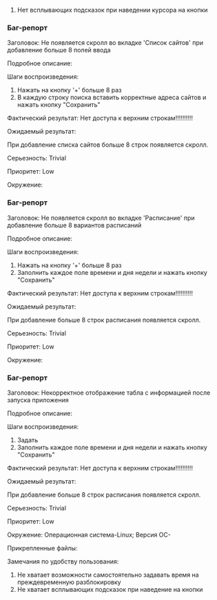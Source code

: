 1. Нет всплывающих подсказок при наведении курсора на кнопки

### Баг-репорт
Заголовок: Не появляется скролл во вкладке 'Список сайтов' при добавление больше 8 полей ввода

Подробное описание:

Шаги воспроизведения:
1. Нажать на кнопку  '+'  больше 8 раз
2.  В каждую строку поиска вставить корректные адреса сайтов  и нажать кнопку "Сохранить"


Фактический результат:
Нет доступа к верхним строкам!!!!!!!!!!

Ожидаемый результат:

При добавление списка сайтов больше 8 строк появляется скролл.

Серьезность: Trivial

Приоритет: Low

Окружение: 

### Баг-репорт
Заголовок: Не появляется скролл во вкладке 'Расписание' при добавление больше 8 вариантов расписаний

Подробное описание:

Шаги воспроизведения:
1. Нажать на кнопку  '+'  больше 8 раз
2.  Заполнить каждое поле времени и дня недели  и нажать кнопку "Сохранить"


Фактический результат:
Нет доступа к верхним строкам!!!!!!!!!!

Ожидаемый результат:

При добавление больше 8 строк расписания появляется скролл.

Серьезность: Trivial

Приоритет: Low

Окружение: 

### Баг-репорт
Заголовок: Некорректное отображение табла с информацией после запуска приложения

Подробное описание:

Шаги воспроизведения:
1. Задать 
2.  Заполнить каждое поле времени и дня недели  и нажать кнопку "Сохранить"


Фактический результат:
Нет доступа к верхним строкам!!!!!!!!!!

Ожидаемый результат:

При добавление больше 8 строк расписания появляется скролл.

Серьезность: Trivial

Приоритет: Low

Окружение: 
Операционная система-Linux;
Версия ОС-

Прикрепленные файлы:


Замечания по удобству пользования:
1. Не хватает возможности самостоятельно задавать время на преждевременную разблокировку
2. Не хватает всплывающих подсказок при наведение на кнопки 


